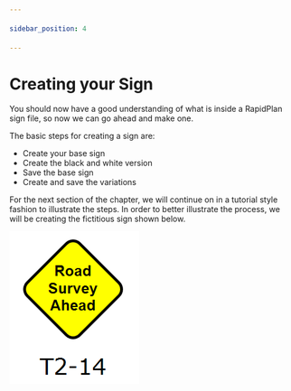 ```yaml
---

sidebar_position: 4

---
```

# Creating your Sign

You should now have a good understanding of what is inside a RapidPlan sign file, so now we can go ahead and make one.

The basic steps for creating a sign are:

- Create your base sign
- Create the black and white version
- Save the base sign
- Create and save the variations

For the next section of the chapter, we will continue on in a tutorial style fashion to illustrate the steps. In order to better illustrate the process, we will be creating the fictitious sign shown below.

![The_Fictitious_Sign_we_will_Create](./assets/The_Fictitious_Sign_we_will_Create.png)
